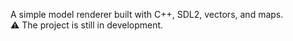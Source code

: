 A simple model renderer built with C++, SDL2, vectors, and maps.  
⚠️ The project is still in development.
